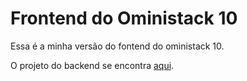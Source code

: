 # Frontend do Oministack 10
Essa é a minha versão do fontend do oministack 10.

O projeto do backend se encontra [aqui](https://github.com/pedrohba1/oministack10-backend).

